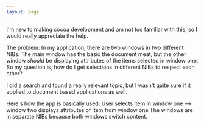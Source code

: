 ```yaml
---
layout: page
---
```


I'm new to making cocoa development and am not too familiar with this, so I would really appreciate the help.

The problem:
In my application, there are two windows in two different NIBs. The main window has the basic the document meat, but the other window *should* be displaying attributes of the items selected in window one. So my question is, how do I get selections in different NIBs to respect each other?

I did a search and found a really relevant topic, but I wasn't quite sure if it applied to document based applications as well.

Here's how the app is basically used:
User selects item in window one --> window two displays attributes of item from window one
The windows are in separate NIBs because both windows switch content.
